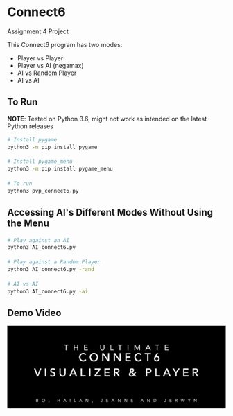 # Connect6
Assignment 4 Project

This Connect6 program has two modes: 

- Player vs Player
- Player vs AI (negamax)
- AI vs Random Player
- AI vs AI

## To Run

**NOTE**: Tested on Python 3.6, might not work as intended on the latest Python releases

```bash
# Install pygame
python3 -m pip install pygame

# Install pygame_menu
python3 -m pip install pygame_menu

# To run
python3 pvp_connect6.py
```

## Accessing AI's Different Modes Without Using the Menu

```bash
# Play against an AI
python3 AI_connect6.py

# Play against a Random Player
python3 AI_connect6.py -rand

# AI vs AI
python3 AI_connect6.py -ai
```

## Demo Video

[![Watch the video](demo.png)](https://drive.google.com/file/d/1XFZcxCoZbel-q1nowbzPBr3_L3W06thB/view?usp=sharing)
